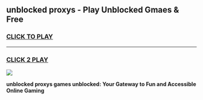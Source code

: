 
## unblocked proxys - Play Unblocked Gmaes & Free
<h3>
<a href="https://news.freeplayer.one?title=unblocked_proxys&ref=16F">CLICK TO PLAY</a></h3>
<hr>

<h3>
<a href="https://news.freeplayer.one?title=unblocked_proxys&ref=16F">CLICK 2 PLAY</a>
  
</h3>

<a href="https://news.freeplayer.one?title=unblocked_proxys&ref=16F/"><img src="https://clearcache.store/games.png"></a>


**unblocked proxys games unblocked: Your Gateway to Fun and Accessible Online Gaming**
